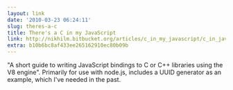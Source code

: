 ```yaml
---
layout: link
date: '2010-03-23 06:24:11'
slug: theres-a-c
title: There's a C in my JavaScript
link: http://nikhilm.bitbucket.org/articles/c_in_my_javascript/c_in_javascript_part_1.html
extra: b10b6bc8af433ee265162910ec80b09b
---
```


"A short guide to writing JavaScript bindings to C or C++ libraries using the V8 engine". Primarily for use with node.js, includes a UUID generator as an example, which I've needed in the past.